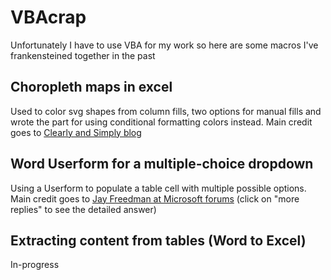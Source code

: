 # VBAcrap
Unfortunately I have to use VBA for my work so here are some macros I've frankensteined together in the past

## Choropleth maps in excel
Used to color svg shapes from column fills, two options for manual fills and wrote the part for using conditional formatting colors instead. Main credit goes to [Clearly and Simply blog](https://www.clearlyandsimply.com/clearly_and_simply/2009/08/build-your-own-choropleth-maps-with-excel.html)

## Word Userform for a multiple-choice dropdown
Using a Userform to populate a table cell with multiple possible options. Main credit goes to [Jay Freedman at Microsoft forums](https://answers.microsoft.com/en-us/msoffice/forum/all/multiple-selection-from-a-drop-down-menu-in-ms/8b14e0fa-641c-4653-8e86-55353fe0cc30?page=2) (click on "more replies" to see the detailed answer)

## Extracting content from tables (Word to Excel)
In-progress
